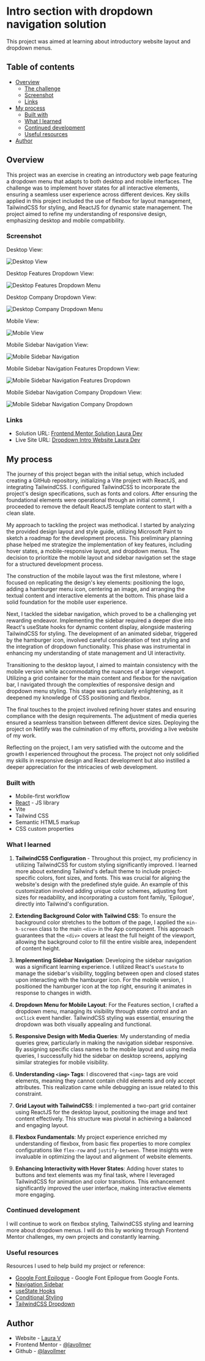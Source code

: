 # Intro section with dropdown navigation solution

This project was aimed at learning about introductory website layout and dropdown menus. 

## Table of contents

- [Overview](#overview)
  - [The challenge](#the-challenge)
  - [Screenshot](#screenshot)
  - [Links](#links)
- [My process](#my-process)
  - [Built with](#built-with)
  - [What I learned](#what-i-learned)
  - [Continued development](#continued-development)
  - [Useful resources](#useful-resources)
- [Author](#author)

## Overview

This project was an exercise in creating an introductory web page featuring a dropdown menu that adapts to both desktop and mobile interfaces. The challenge was to implement hover states for all interactive elements, ensuring a seamless user experience across different devices. Key skills applied in this project included the use of flexbox for layout management, TailwindCSS for styling, and ReactJS for dynamic state management. The project aimed to refine my understanding of responsive design, emphasizing desktop and mobile compatibility.

### Screenshot

Desktop View:

![Desktop View](./src/assets/screenshots/DesktopView.png)

Desktop Features Dropdown View:

![Desktop Features Dropdown Menu](./src/assets/screenshots/DesktopDropdownFeatures.png)

Desktop Company Dropdown View:

![Desktop Company Dropdown Menu](./src/assets/screenshots/DesktopCompanyDropdown.png)

Mobile View:

![Mobile View](./src/assets/screenshots/MobileView.png)

Mobile Sidebar Navigation View:

![Mobile Sidebar Navigation](./src/assets/screenshots/SidebarNavigationView.png)

Mobile Sidebar Navigation Features Dropdown View:

![Mobile Sidebar Navigation Features Dropdown](./src/assets/screenshots/MobileFeaturesSidebarNavigation.png)

Mobile Sidebar Navigation Company Dropdown View:

![Mobile Sidebar Navigation Company Dropdown](./src/assets/screenshots/SidebarNavigationViewCompanyMobile.png)

### Links

- Solution URL: [Frontend Mentor Solution Laura Dev](https://www.frontendmentor.io/solutions/reactjs-tailwindcss-vite-css-dropdown-menu-intro-website-challenge-R3zpKSF5mr)
- Live Site URL: [Dropdown Intro Website Laura Dev](https://thunderous-biscotti-67daf5.netlify.app/)

## My process


The journey of this project began with the initial setup, which included creating a GitHub repository, initializing a Vite project with ReactJS, and integrating TailwindCSS. I configured TailwindCSS to incorporate the project's design specifications, such as fonts and colors. After ensuring the foundational elements were operational through an initial commit, I proceeded to remove the default ReactJS template content to start with a clean slate.

My approach to tackling the project was methodical. I started by analyzing the provided design layout and style guide, utilizing Microsoft Paint to sketch a roadmap for the development process. This preliminary planning phase helped me strategize the implementation of key features, including hover states, a mobile-responsive layout, and dropdown menus. The decision to prioritize the mobile layout and sidebar navigation set the stage for a structured development process.

The construction of the mobile layout was the first milestone, where I focused on replicating the design's key elements: positioning the logo, adding a hamburger menu icon, centering an image, and arranging the textual content and interactive elements at the bottom. This phase laid a solid foundation for the mobile user experience.

Next, I tackled the sidebar navigation, which proved to be a challenging yet rewarding endeavor. Implementing the sidebar required a deeper dive into React's useState hooks for dynamic content display, alongside mastering TailwindCSS for styling. The development of an animated sidebar, triggered by the hamburger icon, involved careful consideration of text styling and the integration of dropdown functionality. This phase was instrumental in enhancing my understanding of state management and UI interactivity.

Transitioning to the desktop layout, I aimed to maintain consistency with the mobile version while accommodating the nuances of a larger viewport. Utilizing a grid container for the main content and flexbox for the navigation bar, I navigated through the complexities of responsive design and dropdown menu styling. This stage was particularly enlightening, as it deepened my knowledge of CSS positioning and flexbox.

The final touches to the project involved refining hover states and ensuring compliance with the design requirements. The adjustment of media queries ensured a seamless transition between different device sizes. Deploying the project on Netlify was the culmination of my efforts, providing a live website of my work.

Reflecting on the project, I am very satisfied with the outcome and the growth I experienced throughout the process. The project not only solidified my skills in responsive design and React development but also instilled a deeper appreciation for the intricacies of web development.

### Built with

- Mobile-first workflow
- [React](https://reactjs.org/) - JS library
- Vite
- Tailwind CSS
- Semantic HTML5 markup
- CSS custom properties

### What I learned

1. **TailwindCSS Configuration** - Throughout this project, my proficiency in utilizing TailwindCSS for custom styling significantly improved. I learned more about extending Tailwind's default theme to include project-specific colors, font sizes, and fonts. This was crucial for aligning the website's design with the predefined style guide. An example of this customization involved adding unique color schemes, adjusting font sizes for readability, and incorporating a custom font family, 'Epilogue', directly into Tailwind's configuration. 

2. **Extending Background Color with Tailwind CSS**: To ensure the background color stretches to the bottom of the page, I applied the `min-h-screen` class to the main `<div>` in the App component. This approach guarantees that the `<div>` covers at least the full height of the viewport, allowing the background color to fill the entire visible area, independent of content height.

3. **Implementing Sidebar Navigation**: Developing the sidebar navigation was a significant learning experience. I utilized React's `useState` to manage the sidebar's visibility, toggling between open and closed states upon interacting with the hamburger icon. For the mobile version, I positioned the hamburger icon at the top right, ensuring it animates in response to changes in width.

4. **Dropdown Menu for Mobile Layout**: For the Features section, I crafted a dropdown menu, managing its visibility through state control and an `onClick` event handler. TailwindCSS styling was essential, ensuring the dropdown was both visually appealing and functional.

5. **Responsive Design with Media Queries**: My understanding of media queries grew, particularly in making the navigation sidebar responsive. By assigning specific class names to the mobile layout and using media queries, I successfully hid the sidebar on desktop screens, applying similar strategies for mobile visibility.

6. **Understanding `<img>` Tags**: I discovered that `<img>` tags are void elements, meaning they cannot contain child elements and only accept attributes. This realization came while debugging an issue related to this constraint.

7. **Grid Layout with TailwindCSS**: I implemented a two-part grid container using ReactJS for the desktop layout, positioning the image and text content effectively. This structure was pivotal in achieving a balanced and engaging layout.

8. **Flexbox Fundamentals**: My project experience enriched my understanding of flexbox, from basic flex properties to more complex configurations like `flex-row` and `justify-between`. These insights were invaluable in optimizing the layout and alignment of website elements.

9. **Enhancing Interactivity with Hover States**: Adding hover states to buttons and text elements was my final task, where I leveraged TailwindCSS for animation and color transitions. This enhancement significantly improved the user interface, making interactive elements more engaging.


### Continued development

I will continue to work on flexbox styling, TailwindCSS styling and learning more about dropdown menus. I will do this by working through Frontend Mentor challenges, my own projects and constantly learning.


### Useful resources

Resources I used to help build my project or reference:

- [Google Font Epilogue](https://fonts.google.com/specimen/Epilogue) - Google Font Epilogue from Google Fonts.
- [Navigation Sidebar](https://flowbite.com/docs/components/sidebar/) 
- [useState Hooks](https://hygraph.com/blog/usestate-react)
- [Conditional Styling](https://owlcation.com/stem/conditional-styling-react)
- [TailwindCSS Dropdown](https://flowbite.com/docs/components/dropdowns/)


## Author

- Website - [Laura V](https://lauradeveloper.com/)
- Frontend Mentor - [@lavollmer](https://www.frontendmentor.io/profile/lavollmer)
- Github - [@lavollmer](https://github.com/lavollmer)

